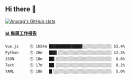## Hi there 👋

[![Anurag's GitHub stats](https://github-readme-stats-orilights.vercel.app/api?username=orilights)](https://github.com/anuraghazra/github-readme-stats)

<!--
**OriLight152/OriLight152** is a ✨ _special_ ✨ repository because its `README.md` (this file) appears on your GitHub profile.

Here are some ideas to get you started:

- 🔭 I’m currently working on ...
- 🌱 I’m currently learning ...
- 👯 I’m looking to collaborate on ...
- 🤔 I’m looking for help with ...
- 💬 Ask me about ...
- 📫 How to reach me: ...
- 😄 Pronouns: ...
- ⚡ Fun fact: ...
-->

<!-- waka-box start -->
#### <a href="https://gist.github.com/92c8d5b388768c10efcba86e82b7c4fb" target="_blank">📊 每周工作报告</a>
```text
Vue.js     🕓 1h54m ██████████████▉░░░░░░░░░░░░░ 53.4%
Python     🕓 26m   ███▍░░░░░░░░░░░░░░░░░░░░░░░░ 12.3%
JSON       🕓 18m   ██▍░░░░░░░░░░░░░░░░░░░░░░░░░  8.6%
Text       🕓 17m   ██▎░░░░░░░░░░░░░░░░░░░░░░░░░  8.2%
YAML       🕓 10m   █▍░░░░░░░░░░░░░░░░░░░░░░░░░░  5.0%
```
<!-- Powered by https://github.com/journey-ad/waka-box-go . -->
<!-- waka-box end -->
